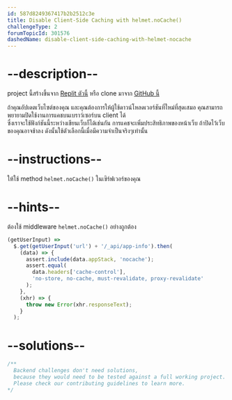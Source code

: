 ```yaml
---
id: 587d8249367417b2b2512c3e
title: Disable Client-Side Caching with helmet.noCache()
challengeType: 2
forumTopicId: 301576
dashedName: disable-client-side-caching-with-helmet-nocache
---
```


# --description--

project นี้สร้างขึ้นจาก [Replit ตัวนี้](https://replit.com/github/freeCodeCamp/boilerplate-infosec) หรือ clone มาจาก [GitHub นี้](https://github.com/freeCodeCamp/boilerplate-infosec/)

ถ้าคุณอัปเดตเว็บไซต์ของคุณ และคุณต้องการให้ผู้ใช้ดาวน์โหลดเวอร์ชันที่ใหม่ที่สุดเสมอ คุณสามารถพยายามปิดใช้งานการแคชบนเบราว์เซอร์บน client ได้  
ซึ่งเราจะใช้ฟังก์ชันนี้ระหว่างเขียนเว็บก็ได้เช่นกัน การแคชจะเพิ่มประสิทธิภาพของหน้าเว็บ ถ้าปิดไว้เว็บของคุณอาจช้าลง ดังนั้นใช้ตัวเลือกนี้เมื่อมีความจำเป็นจริงๆเท่านั้น

# --instructions--

ให้ใช้ method `helmet.noCache()` ในเซิร์ฟเวอร์ของคุณ

# --hints--

ต้องใช้ middleware `helmet.noCache()` อย่างถูกต้อง

```js
(getUserInput) =>
  $.get(getUserInput('url') + '/_api/app-info').then(
    (data) => {
      assert.include(data.appStack, 'nocache');
      assert.equal(
        data.headers['cache-control'],
        'no-store, no-cache, must-revalidate, proxy-revalidate'
      );
    },
    (xhr) => {
      throw new Error(xhr.responseText);
    }
  );
```

# --solutions--

```js
/**
  Backend challenges don't need solutions, 
  because they would need to be tested against a full working project. 
  Please check our contributing guidelines to learn more.
*/
```
